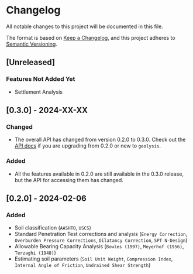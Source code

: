 # Changelog

All notable changes to this project will be documented in this file.

The format is based on [Keep a Changelog](https://keepachangelog.com/en/1.0.0/),
and this project adheres to [Semantic Versioning](https://semver.org/spec/v2.0.0.html).

## [Unreleased]

### Features Not Added Yet

- Settlement Analysis

## [0.3.0] - 2024-XX-XX

### Changed

- The overall API has changed from version 0.2.0 to 0.3.0.
  Check out the [API docs](https://geolysis.rtfd.io/en/latest)
  if you are upgrading from 0.2.0 or new to `geolysis`.

### Added

- All the features available in 0.2.0 are still available
  in the 0.3.0 release, but the API for accessing them has
  changed.

## [0.2.0] - 2024-02-06

### Added

- Soil classification (`AASHTO`, `USCS`)
- Standard Penetration Test corrections and analysis (`Energy Correction`,
  `Overburden Pressure Corrections`, `Dilatancy Correction`, `SPT N-Design`)
- Allowable Bearing Capacity Analysis (`Bowles (1997)`, `Meyerhof (1956)`,
  `Terzaghi (1948)`)
- Estimating soil parameters (`Soil Unit Weight`, `Compression Index`,
  `Internal Angle of Friction`, `Undrained Shear Strength`)
